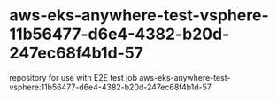 # aws-eks-anywhere-test-vsphere-11b56477-d6e4-4382-b20d-247ec68f4b1d-57
repository for use with E2E test job aws-eks-anywhere-test-vsphere:11b56477-d6e4-4382-b20d-247ec68f4b1d-57
